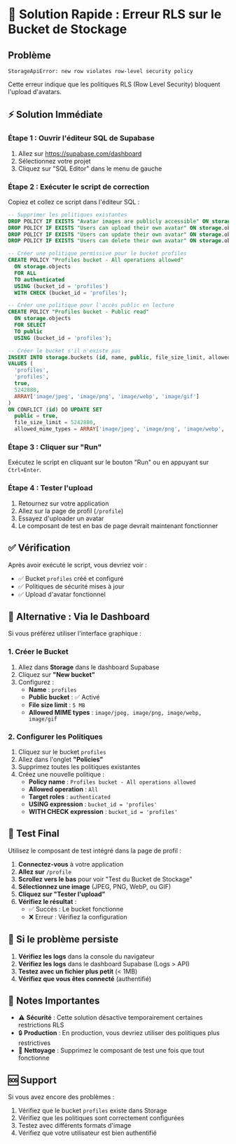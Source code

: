 # 🚨 Solution Rapide : Erreur RLS sur le Bucket de Stockage

## Problème
```
StorageApiError: new row violates row-level security policy
```

Cette erreur indique que les politiques RLS (Row Level Security) bloquent l'upload d'avatars.

## ⚡ Solution Immédiate

### Étape 1 : Ouvrir l'éditeur SQL de Supabase
1. Allez sur https://supabase.com/dashboard
2. Sélectionnez votre projet
3. Cliquez sur "SQL Editor" dans le menu de gauche

### Étape 2 : Exécuter le script de correction
Copiez et collez ce script dans l'éditeur SQL :

```sql
-- Supprimer les politiques existantes
DROP POLICY IF EXISTS "Avatar images are publicly accessible" ON storage.objects;
DROP POLICY IF EXISTS "Users can upload their own avatar" ON storage.objects;
DROP POLICY IF EXISTS "Users can update their own avatar" ON storage.objects;
DROP POLICY IF EXISTS "Users can delete their own avatar" ON storage.objects;

-- Créer une politique permissive pour le bucket profiles
CREATE POLICY "Profiles bucket - All operations allowed"
  ON storage.objects
  FOR ALL
  TO authenticated
  USING (bucket_id = 'profiles')
  WITH CHECK (bucket_id = 'profiles');

-- Créer une politique pour l'accès public en lecture
CREATE POLICY "Profiles bucket - Public read"
  ON storage.objects
  FOR SELECT
  TO public
  USING (bucket_id = 'profiles');

-- Créer le bucket s'il n'existe pas
INSERT INTO storage.buckets (id, name, public, file_size_limit, allowed_mime_types)
VALUES (
  'profiles',
  'profiles',
  true,
  5242880,
  ARRAY['image/jpeg', 'image/png', 'image/webp', 'image/gif']
)
ON CONFLICT (id) DO UPDATE SET
  public = true,
  file_size_limit = 5242880,
  allowed_mime_types = ARRAY['image/jpeg', 'image/png', 'image/webp', 'image/gif'];
```

### Étape 3 : Cliquer sur "Run"
Exécutez le script en cliquant sur le bouton "Run" ou en appuyant sur `Ctrl+Enter`.

### Étape 4 : Tester l'upload
1. Retournez sur votre application
2. Allez sur la page de profil (`/profile`)
3. Essayez d'uploader un avatar
4. Le composant de test en bas de page devrait maintenant fonctionner

## ✅ Vérification

Après avoir exécuté le script, vous devriez voir :
- ✅ Bucket `profiles` créé et configuré
- ✅ Politiques de sécurité mises à jour
- ✅ Upload d'avatar fonctionnel

## 🔧 Alternative : Via le Dashboard

Si vous préférez utiliser l'interface graphique :

### 1. Créer le Bucket
1. Allez dans **Storage** dans le dashboard Supabase
2. Cliquez sur **"New bucket"**
3. Configurez :
   - **Name** : `profiles`
   - **Public bucket** : ✅ Activé
   - **File size limit** : `5 MB`
   - **Allowed MIME types** : `image/jpeg, image/png, image/webp, image/gif`

### 2. Configurer les Politiques
1. Cliquez sur le bucket `profiles`
2. Allez dans l'onglet **"Policies"**
3. Supprimez toutes les politiques existantes
4. Créez une nouvelle politique :
   - **Policy name** : `Profiles bucket - All operations allowed`
   - **Allowed operation** : `All`
   - **Target roles** : `authenticated`
   - **USING expression** : `bucket_id = 'profiles'`
   - **WITH CHECK expression** : `bucket_id = 'profiles'`

## 🧪 Test Final

Utilisez le composant de test intégré dans la page de profil :

1. **Connectez-vous** à votre application
2. **Allez sur** `/profile`
3. **Scrollez vers le bas** pour voir "Test du Bucket de Stockage"
4. **Sélectionnez une image** (JPEG, PNG, WebP, ou GIF)
5. **Cliquez sur "Tester l'upload"**
6. **Vérifiez le résultat** :
   - ✅ Succès : Le bucket fonctionne
   - ❌ Erreur : Vérifiez la configuration

## 🚨 Si le problème persiste

1. **Vérifiez les logs** dans la console du navigateur
2. **Vérifiez les logs** dans le dashboard Supabase (Logs > API)
3. **Testez avec un fichier plus petit** (< 1MB)
4. **Vérifiez que vous êtes connecté** (authentifié)

## 📝 Notes Importantes

- ⚠️ **Sécurité** : Cette solution désactive temporairement certaines restrictions RLS
- 🔒 **Production** : En production, vous devriez utiliser des politiques plus restrictives
- 🧹 **Nettoyage** : Supprimez le composant de test une fois que tout fonctionne

## 🆘 Support

Si vous avez encore des problèmes :
1. Vérifiez que le bucket `profiles` existe dans Storage
2. Vérifiez que les politiques sont correctement configurées
3. Testez avec différents formats d'image
4. Vérifiez que votre utilisateur est bien authentifié
